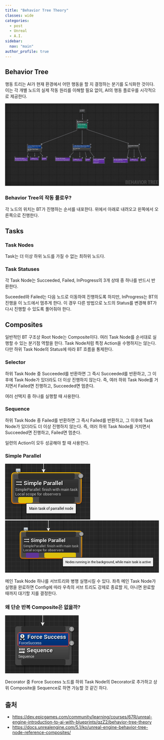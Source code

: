 ```yaml
---
title: "Behavior Tree Theory"
classes: wide
categories: 
  - post
  - Unreal
  - A.I.
sidebar:
  nav: "main"
author_profile: true
---
```

   
## Behavior Tree
행동 트리는 AI가 현재 환경에서 어떤 행동을 할 지 결정하는 분기를 도식화한 것이다. 이는 각 개별 노드의 실제 작동 원리를 이해할 필요 없이, AI의 행동 플로우를 시각적으로 제공한다.

![post_thumbnail](/assets/images/e6774420-5725-409e-a68f-9ad5b757f241.png)

### Behavior Tree의 작동 플로우?
각 노드의 위치는 BT가 진행하는 순서를 내포한다. 위에서 아래로 내려오고 왼쪽에서 오른쪽으로 진행한다. 

## Tasks
### Task Nodes
Task는 더 이상 하위 노드를 가질 수 없는 최하위 노드다. 

### Task Statuses
각 Task Node는 Succeeded, Failed, InProgress의 3개 상태 중 하나를 반드시 반환한다. 

Suceeded와 Failed는 다음 노드로 이동하여 진행하도록 하지만, InProgress는 BT의 진행을 이 노드에서 멈추게 한다. 이 경우 다른 방법으로 노드의 Status를 변경해 BT가 다시 진행할 수 있도록 풀어줘야 한다. 

## Composites
일반적인 BT 구조상 Root Node는 Composite이다.  여러 Task Node를 순서대로 실행할 수 있는 분기점 역할을 한다. Task Node처럼 특정 Action을 수행하지는 않는다. 다만 하위 Task Node의 Status에 따라 BT 흐름을 통제한다.

### Selector
하위 Task Node 중 Succeeded를 반환하면 그 즉시 Succeeded를 반환하고, 그 이후에 Task Node가 있더라도 더 이상 진행하지 않는다. 즉, 여러 하위 Task Node를 거치면서 Failed면 진행하고, Succeeded면 멈춘다.

여러 선택지 중 하나를 실행할 때 사용한다.

### Sequence
하위 Task Node 중 Failed를 반환하면 그 즉시 Failed를 반환하고, 그 이후에 Task Node가 있더라도 더 이상 진행하지 않는다. 즉, 여러 하위 Task Node를 거치면서 Succeeded면 진행하고, Failed면 멈춘다.

일련의 Action이 모두 성공해야 할 때 사용한다.

### Simple Parallel

![post_thumbnail](/assets/images/bef0432b-a85e-4cc7-87f5-9eb80b79cda7.png)
![post_thumbnail](/assets/images/94d461ce-0fe3-4410-b276-82c11db10c1a.png)

메인 Task Node 하나를 서브트리와 병행 실행시킬 수 있다.  좌측 메인 Task Node가 실행을 완료하면 Config에 따라 우측의 서브 트리도 강제로 종료할 지, 아니면 완료할 때까지 대기할 지를 결정한다.

### 왜 단순 반복 Composite은 없을까?

![post_thumbnail](/assets/images/7a18cdcc-cfac-465c-bd94-e9f14c8df2b9.png)

Decorator 중 Force Success 노드를 하위 Task Node의 Decorator로 추가하고 상위 Composite을 Sequence로 하면 가능할 것 같긴 하다.

## 출처
* <https://dev.epicgames.com/community/learning/courses/67R/unreal-engine-introduction-to-ai-with-blueprints/qzZ2/behavior-tree-theory>
* <https://docs.unrealengine.com/5.1/ko/unreal-engine-behavior-tree-node-reference-composites/>